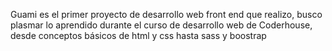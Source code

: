Guami es el primer proyecto de desarrollo web front end que realizo, busco plasmar lo aprendido durante el curso de desarrollo web de Coderhouse, desde conceptos básicos de html y css hasta sass y boostrap
